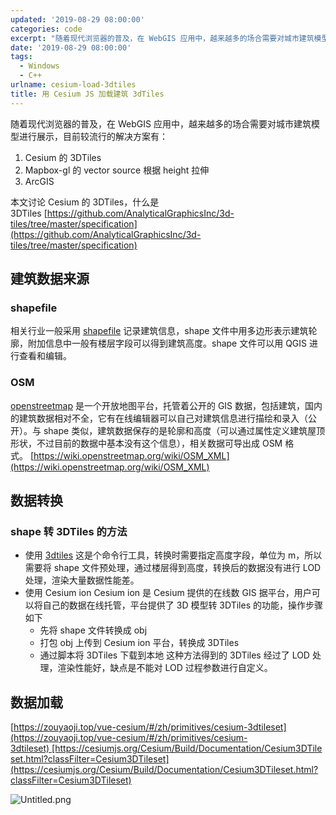 ```yaml
---
updated: '2019-08-29 08:00:00'
categories: code
excerpt: "随着现代浏览器的普及，在 WebGIS 应用中，越来越多的场合需要对城市建筑模型进行展示，目前较流行的解决方案有：\n1. Cesium 的 3DTiles\n2. Mapbox-gl 的 vector source 根据 height 拉伸\n3. ArcGIS\n本文讨论 Cesium 的 3DTiles，什么是 3DTiles\_https://github.com/AnalyticalGraphicsInc/3d-tiles/tree/master/specification"
date: '2019-08-29 08:00:00'
tags:
  - Windows
  - C++
urlname: cesium-load-3dtiles
title: 用 Cesium JS 加载建筑 3dTiles
---
```


随着现代浏览器的普及，在 WebGIS 应用中，越来越多的场合需要对城市建筑模型进行展示，目前较流行的解决方案有：

1. Cesium 的 3DTiles
2. Mapbox-gl 的 vector source 根据 height 拉伸
3. ArcGIS

本文讨论 Cesium 的 3DTiles，什么是 3DTiles [https://github.com/AnalyticalGraphicsInc/3d-tiles/tree/master/specification](https://github.com/AnalyticalGraphicsInc/3d-tiles/tree/master/specification)


## 建筑数据来源


### shapefile


相关行业一般采用 [shapefile](https://www.esri.com/library/whitepapers/pdfs/shapefile.pdf) 记录建筑信息，shape 文件中用多边形表示建筑轮廓，附加信息中一般有楼层字段可以得到建筑高度。shape 文件可以用 QGIS 进行查看和编辑。


### OSM


[openstreetmap](https://wiki.openstreetmap.org/wiki/Simple_3D_buildings) 是一个开放地图平台，托管着公开的 GIS 数据，包括建筑，国内的建筑数据相对不全，它有在线编辑器可以自己对建筑信息进行描绘和录入（公开）。与 shape 类似，建筑数据保存的是轮廓和高度（可以通过属性定义建筑屋顶形状，不过目前的数据中基本没有这个信息），相关数据可导出成 OSM 格式。 [https://wiki.openstreetmap.org/wiki/OSM_XML](https://wiki.openstreetmap.org/wiki/OSM_XML)


## 数据转换


### shape 转 3DTiles 的方法

- 使用 [3dtiles](https://github.com/fanvanzh/3dtiles) 这是个命令行工具，转换时需要指定高度字段，单位为 m，所以需要将 shape 文件预处理，通过楼层得到高度，转换后的数据没有进行 LOD 处理，渲染大量数据性能差。
- 使用 Cesium ion Cesium ion 是 Cesium 提供的在线数 GIS 据平台，用户可以将自己的数据在线托管，平台提供了 3D 模型转 3DTiles 的功能，操作步骤如下
	- 先将 shape 文件转换成 obj
	- 打包 obj 上传到 Cesium ion 平台，转换成 3DTiles
	- 通过脚本将 3DTiles 下载到本地 这种方法得到的 3DTiles 经过了 LOD 处理，渲染性能好，缺点是不能对 LOD 过程参数进行自定义。

## 数据加载


[https://zouyaoji.top/vue-cesium/#/zh/primitives/cesium-3dtileset](https://zouyaoji.top/vue-cesium/#/zh/primitives/cesium-3dtileset) [https://cesiumjs.org/Cesium/Build/Documentation/Cesium3DTileset.html?classFilter=Cesium3DTileset](https://cesiumjs.org/Cesium/Build/Documentation/Cesium3DTileset.html?classFilter=Cesium3DTileset)


![Untitled.png](https://prod-files-secure.s3.us-west-2.amazonaws.com/fbb39313-8950-40fc-9abf-5c7412d9778c/1c25912c-9737-4bac-962c-ef14d02789bc/Untitled.png?X-Amz-Algorithm=AWS4-HMAC-SHA256&X-Amz-Content-Sha256=UNSIGNED-PAYLOAD&X-Amz-Credential=AKIAT73L2G45HZZMZUHI%2F20240926%2Fus-west-2%2Fs3%2Faws4_request&X-Amz-Date=20240926T042920Z&X-Amz-Expires=3600&X-Amz-Signature=48959005856dabc1cc6960f4776593300e153907ea2277b2ef95d2c635b54d0d&X-Amz-SignedHeaders=host&x-id=GetObject)

